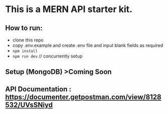 # This is a MERN API starter kit.

## How to run:
* clone this repo
* copy .env.example and create .env file and input blank fields as required
* `npm install`
* `npm run dev` // concurrently setup


## Setup (MongoDB) >Coming Soon
## API Documentation : https://documenter.getpostman.com/view/8128532/UVsSNiyd 
